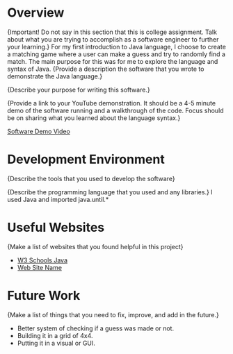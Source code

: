 # Overview

{Important!  Do not say in this section that this is college assignment.  Talk about what you are trying to accomplish as a software engineer to further your learning.}
For my first introduction to Java language, I choose to create a matching game where a user can make a guess and try to randomly find a match.  The main purpose for this was for me to explore the language and syntax of Java.
{Provide a description the software that you wrote to demonstrate the Java language.}

{Describe your purpose for writing this software.}

{Provide a link to your YouTube demonstration.  It should be a 4-5 minute demo of the software running and a walkthrough of the code.  Focus should be on sharing what you learned about the language syntax.}

[Software Demo Video](http://youtube.link.goes.here)

# Development Environment

{Describe the tools that you used to develop the software}

{Describe the programming language that you used and any libraries.}
I used Java and imported java.until.*

# Useful Websites

{Make a list of websites that you found helpful in this project}
* [W3 Schools Java](https://www.w3schools.com/java/)
* [Web Site Name](http://url.link.goes.here)

# Future Work

{Make a list of things that you need to fix, improve, and add in the future.}
* Better system of checking if a guess was made or not.
* Building it in a grid of 4x4.
* Putting it in a visual or GUI.
